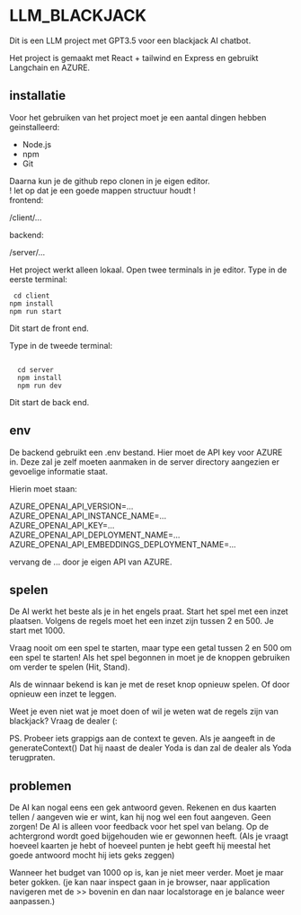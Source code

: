 # LLM_BLACKJACK

Dit is een LLM project met GPT3.5 voor een blackjack AI chatbot.

Het project is gemaakt met React + tailwind en Express en gebruikt Langchain en AZURE.

## installatie

Voor het gebruiken van het project moet je een aantal dingen hebben geinstalleerd:

- Node.js
- npm
- Git

Daarna kun je de github repo clonen in je eigen editor.  
! let op dat je een goede mappen structuur houdt !  
frontend:


/client/...


backend:


/server/...


Het project werkt alleen lokaal. Open twee terminals in je editor.
Type in de eerste terminal:
<pre><code> cd client 
npm install 
npm run start
</code></pre>

Dit start de front end.

Type in de tweede terminal:
<pre><code>
  cd server 
  npm install 
  npm run dev
</code></pre>

Dit start de back end.

## env

De backend gebruikt een .env bestand. Hier moet de API key voor AZURE in. 
Deze zal je zelf moeten aanmaken in de server directory aangezien er gevoelige informatie staat.

Hierin moet staan:

AZURE_OPENAI_API_VERSION=...  
AZURE_OPENAI_API_INSTANCE_NAME=...  
AZURE_OPENAI_API_KEY=...  
AZURE_OPENAI_API_DEPLOYMENT_NAME=...  
AZURE_OPENAI_API_EMBEDDINGS_DEPLOYMENT_NAME=...  


vervang de ... door je eigen API van AZURE.


## spelen

De AI werkt het beste als je in het engels praat.
Start het spel met een inzet plaatsen. Volgens de regels moet het een inzet zijn tussen 2 en 500. Je start met 1000.


Vraag nooit om een spel te starten, maar type een getal tussen 2 en 500 om een spel te starten!
Als het spel begonnen in moet je de knoppen gebruiken om verder te spelen (Hit, Stand).


Als de winnaar bekend is kan je met de reset knop opnieuw spelen. Of door opnieuw een inzet te leggen.


Weet je even niet wat je moet doen of wil je weten wat de regels zijn van blackjack? Vraag de dealer (:



PS. Probeer iets grappigs aan de context te geven. Als je aangeeft in de generateContext() Dat hij naast de dealer Yoda is dan zal de dealer als Yoda terugpraten.


## problemen

De AI kan nogal eens een gek antwoord geven. Rekenen en dus kaarten tellen / aangeven wie er wint, kan hij nog wel een fout aangeven.
Geen zorgen! De AI is alleen voor feedback voor het spel van belang. Op de achtergrond wordt goed bijgehouden wie er gewonnen heeft.
(Als je vraagt hoeveel kaarten je hebt of hoeveel punten je hebt geeft hij meestal het goede antwoord mocht hij iets geks zeggen)


Wanneer het budget van 1000 op is, kan je niet meer verder. Moet je maar beter gokken.
(je kan naar inspect gaan in je browser, naar application navigeren met de >> bovenin en dan naar localstorage en je balance weer aanpassen.)

